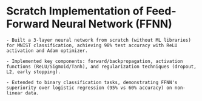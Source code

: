 # Scratch Implementation of Feed-Forward Neural Network (FFNN)

    - Built a 3-layer neural network from scratch (without ML libraries) for MNIST classification, achieving 98% test accuracy with ReLU activation and Adam optimizer.

    - Implemented key components: forward/backpropagation, activation functions (ReLU/Sigmoid/Tanh), and regularization techniques (dropout, L2, early stopping).

    - Extended to binary classification tasks, demonstrating FFNN's superiority over logistic regression (95% vs 60% accuracy) on non-linear data.
